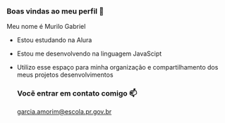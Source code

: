 ### Boas vindas ao meu perfil 💙

Meu nome é Murilo Gabriel

- Estou estudando na Alura
- Estou me desenvolvendo na linguagem JavaScipt
- Utilizo esse espaço para minha organização e compartilhamento dos meus projetos  desenvolvimentos

  ### Vocẽ entrar em contato comigo 📫

  garcia.amorim@escola.pr.gov.br
